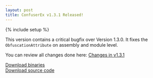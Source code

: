 ```yaml
---
layout: post
title: ConfuserEx v1.3.1 Released!
---
```

{% include setup %}

This version contains a critical bugfix over Version 1.3.0. It fixes the `ObfuscationAttribute` on assembly and module level.

You can review all changes done here: [Changes in v1.3.1](https://github.com/mkaring/ConfuserEx/compare/v1.3.0...v1.3.1)

<div class="well well-lg">
  <div class="row">
    <div class="col-md-6 text-center">
      <a class="btn btn-primary btn-lg" role="button" href="https://github.com/mkaring/ConfuserEx/releases/download/v1.3.1/ConfuserEx.zip">Download binaries</a>
    </div>
    <div class="col-md-6 text-center">
      <a class="btn btn-primary btn-lg" role="button" href="https://github.com/mkaring/ConfuserEx/archive/v1.3.1.zip">Download source code</a>
    </div>
  </div>
</div>